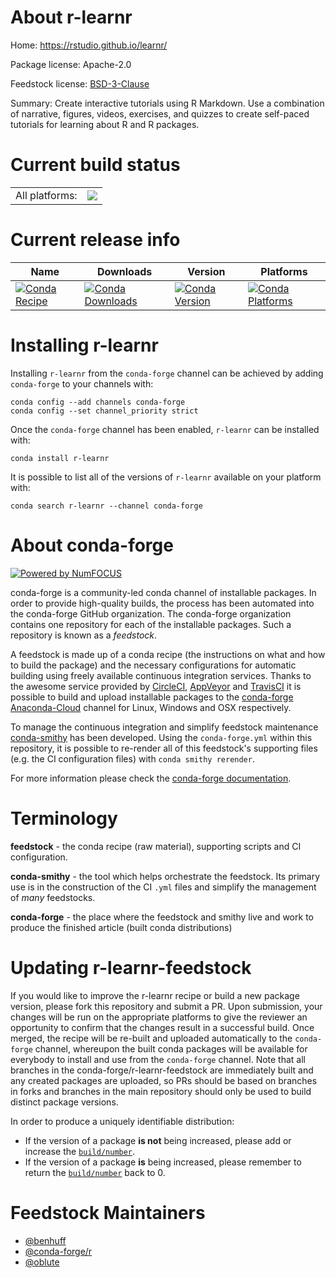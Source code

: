 About r-learnr
==============

Home: https://rstudio.github.io/learnr/

Package license: Apache-2.0

Feedstock license: [BSD-3-Clause](https://github.com/conda-forge/r-learnr-feedstock/blob/master/LICENSE.txt)

Summary: Create interactive tutorials using R Markdown. Use a combination  of narrative, figures, videos, exercises, and quizzes to create self-paced tutorials for learning about R and R packages.

Current build status
====================


<table><tr><td>All platforms:</td>
    <td>
      <a href="https://dev.azure.com/conda-forge/feedstock-builds/_build/latest?definitionId=7574&branchName=master">
        <img src="https://dev.azure.com/conda-forge/feedstock-builds/_apis/build/status/r-learnr-feedstock?branchName=master">
      </a>
    </td>
  </tr>
</table>

Current release info
====================

| Name | Downloads | Version | Platforms |
| --- | --- | --- | --- |
| [![Conda Recipe](https://img.shields.io/badge/recipe-r--learnr-green.svg)](https://anaconda.org/conda-forge/r-learnr) | [![Conda Downloads](https://img.shields.io/conda/dn/conda-forge/r-learnr.svg)](https://anaconda.org/conda-forge/r-learnr) | [![Conda Version](https://img.shields.io/conda/vn/conda-forge/r-learnr.svg)](https://anaconda.org/conda-forge/r-learnr) | [![Conda Platforms](https://img.shields.io/conda/pn/conda-forge/r-learnr.svg)](https://anaconda.org/conda-forge/r-learnr) |

Installing r-learnr
===================

Installing `r-learnr` from the `conda-forge` channel can be achieved by adding `conda-forge` to your channels with:

```
conda config --add channels conda-forge
conda config --set channel_priority strict
```

Once the `conda-forge` channel has been enabled, `r-learnr` can be installed with:

```
conda install r-learnr
```

It is possible to list all of the versions of `r-learnr` available on your platform with:

```
conda search r-learnr --channel conda-forge
```


About conda-forge
=================

[![Powered by NumFOCUS](https://img.shields.io/badge/powered%20by-NumFOCUS-orange.svg?style=flat&colorA=E1523D&colorB=007D8A)](http://numfocus.org)

conda-forge is a community-led conda channel of installable packages.
In order to provide high-quality builds, the process has been automated into the
conda-forge GitHub organization. The conda-forge organization contains one repository
for each of the installable packages. Such a repository is known as a *feedstock*.

A feedstock is made up of a conda recipe (the instructions on what and how to build
the package) and the necessary configurations for automatic building using freely
available continuous integration services. Thanks to the awesome service provided by
[CircleCI](https://circleci.com/), [AppVeyor](https://www.appveyor.com/)
and [TravisCI](https://travis-ci.com/) it is possible to build and upload installable
packages to the [conda-forge](https://anaconda.org/conda-forge)
[Anaconda-Cloud](https://anaconda.org/) channel for Linux, Windows and OSX respectively.

To manage the continuous integration and simplify feedstock maintenance
[conda-smithy](https://github.com/conda-forge/conda-smithy) has been developed.
Using the ``conda-forge.yml`` within this repository, it is possible to re-render all of
this feedstock's supporting files (e.g. the CI configuration files) with ``conda smithy rerender``.

For more information please check the [conda-forge documentation](https://conda-forge.org/docs/).

Terminology
===========

**feedstock** - the conda recipe (raw material), supporting scripts and CI configuration.

**conda-smithy** - the tool which helps orchestrate the feedstock.
                   Its primary use is in the construction of the CI ``.yml`` files
                   and simplify the management of *many* feedstocks.

**conda-forge** - the place where the feedstock and smithy live and work to
                  produce the finished article (built conda distributions)


Updating r-learnr-feedstock
===========================

If you would like to improve the r-learnr recipe or build a new
package version, please fork this repository and submit a PR. Upon submission,
your changes will be run on the appropriate platforms to give the reviewer an
opportunity to confirm that the changes result in a successful build. Once
merged, the recipe will be re-built and uploaded automatically to the
`conda-forge` channel, whereupon the built conda packages will be available for
everybody to install and use from the `conda-forge` channel.
Note that all branches in the conda-forge/r-learnr-feedstock are
immediately built and any created packages are uploaded, so PRs should be based
on branches in forks and branches in the main repository should only be used to
build distinct package versions.

In order to produce a uniquely identifiable distribution:
 * If the version of a package **is not** being increased, please add or increase
   the [``build/number``](https://docs.conda.io/projects/conda-build/en/latest/resources/define-metadata.html#build-number-and-string).
 * If the version of a package **is** being increased, please remember to return
   the [``build/number``](https://docs.conda.io/projects/conda-build/en/latest/resources/define-metadata.html#build-number-and-string)
   back to 0.

Feedstock Maintainers
=====================

* [@benhuff](https://github.com/benhuff/)
* [@conda-forge/r](https://github.com/conda-forge/r/)
* [@oblute](https://github.com/oblute/)

